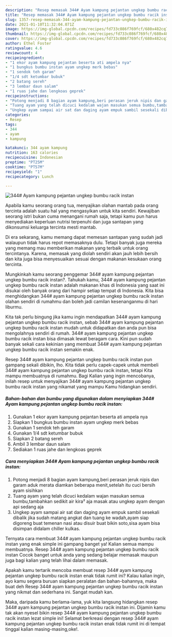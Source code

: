 ```yaml
---
description: "Resep memasak 344# Ayam kampung pejantan ungkep bumbu racik instan yang lezat dan Mudah Dibuat"
title: "Resep memasak 344# Ayam kampung pejantan ungkep bumbu racik instan yang lezat dan Mudah Dibuat"
slug: 1357-resep-memasak-344-ayam-kampung-pejantan-ungkep-bumbu-racik-instan-yang-lezat-dan-mudah-dibuat
date: 2021-01-10T11:32:04.071Z
image: https://img-global.cpcdn.com/recipes/fd733c086f769fcf/680x482cq70/344-ayam-kampung-pejantan-ungkep-bumbu-racik-instan-foto-resep-utama.jpg
thumbnail: https://img-global.cpcdn.com/recipes/fd733c086f769fcf/680x482cq70/344-ayam-kampung-pejantan-ungkep-bumbu-racik-instan-foto-resep-utama.jpg
cover: https://img-global.cpcdn.com/recipes/fd733c086f769fcf/680x482cq70/344-ayam-kampung-pejantan-ungkep-bumbu-racik-instan-foto-resep-utama.jpg
author: Ethel Foster
ratingvalue: 4.6
reviewcount: 4
recipeingredient:
- "1 ekor ayam kampung pejantan beserta ati ampela nya"
- "1 bungkus bumbu instan ayam ungkep merk bebas"
- "1 sendok teh garam"
- "1/4 sdt ketumbar bubuk"
- "2 batang sereh"
- "3 lembar daun salam"
- "1 ruas jahe dan lengkoas geprek"
recipeinstructions:
- "Potong menjadi 8 bagian ayam kampung,beri perasan jeruk nipis dan garam aduk merata diamkan beberapa menit,setelah itu cuci bersih ayam sisihkan"
- "Tuang ayam yang telah dicuci kedalam wajan masukan semua bumbu,tambahkan sedikit air kira² aja masak atau ungkep ayam dengan api sedang aja"
- "Ungkep ayam sampai air sat dan daging ayam empuk sambil sesekali dibalik jika sudah matang angkat dan tuang ke wadah,ayam siap digoreng buat temenan nasi atau disuir buat bikin soto,sisa ayam bisa disimpan didalam chiller kulkas."
categories:
- Resep
tags:
- 344
- ayam
- kampung

katakunci: 344 ayam kampung 
nutrition: 163 calories
recipecuisine: Indonesian
preptime: "PT25M"
cooktime: "PT57M"
recipeyield: "1"
recipecategory: Lunch

---
```



![344# Ayam kampung pejantan ungkep bumbu racik instan](https://img-global.cpcdn.com/recipes/fd733c086f769fcf/680x482cq70/344-ayam-kampung-pejantan-ungkep-bumbu-racik-instan-foto-resep-utama.jpg)

Apabila kamu seorang orang tua, menyajikan olahan mantab pada orang tercinta adalah suatu hal yang mengasyikan untuk kita sendiri. Kewajiban seorang istri bukan cuma menangani rumah saja, tetapi kamu pun harus menyediakan keperluan nutrisi terpenuhi dan juga santapan yang dikonsumsi keluarga tercinta mesti mantab.

Di era  sekarang, kamu memang dapat memesan santapan yang sudah jadi walaupun tidak harus repot memasaknya dulu. Tetapi banyak juga mereka yang memang mau memberikan makanan yang terbaik untuk orang tercintanya. Karena, memasak yang diolah sendiri akan jauh lebih bersih dan kita juga bisa menyesuaikan sesuai dengan makanan kesukaan orang tercinta. 



Mungkinkah kamu seorang penggemar 344# ayam kampung pejantan ungkep bumbu racik instan?. Tahukah kamu, 344# ayam kampung pejantan ungkep bumbu racik instan adalah makanan khas di Indonesia yang saat ini disukai oleh banyak orang dari hampir setiap tempat di Indonesia. Kita bisa menghidangkan 344# ayam kampung pejantan ungkep bumbu racik instan olahan sendiri di rumahmu dan boleh jadi camilan kesenanganmu di hari liburmu.

Kita tak perlu bingung jika kamu ingin mendapatkan 344# ayam kampung pejantan ungkep bumbu racik instan, sebab 344# ayam kampung pejantan ungkep bumbu racik instan mudah untuk didapatkan dan anda pun bisa mengolahnya sendiri di rumah. 344# ayam kampung pejantan ungkep bumbu racik instan bisa dimasak lewat beragam cara. Kini pun sudah banyak sekali cara kekinian yang membuat 344# ayam kampung pejantan ungkep bumbu racik instan semakin enak.

Resep 344# ayam kampung pejantan ungkep bumbu racik instan pun gampang sekali dibikin, lho. Kita tidak perlu capek-capek untuk membeli 344# ayam kampung pejantan ungkep bumbu racik instan, tetapi Kita mampu membuatnya di rumahmu. Bagi Kalian yang ingin mencobanya, inilah resep untuk menyajikan 344# ayam kampung pejantan ungkep bumbu racik instan yang nikamat yang mampu Kamu hidangkan sendiri.

<!--inarticleads1-->

##### Bahan-bahan dan bumbu yang digunakan dalam menyiapkan 344# Ayam kampung pejantan ungkep bumbu racik instan:

1. Gunakan 1 ekor ayam kampung pejantan beserta ati ampela nya
1. Siapkan 1 bungkus bumbu instan ayam ungkep merk bebas
1. Gunakan 1 sendok teh garam
1. Gunakan 1/4 sdt ketumbar bubuk
1. Siapkan 2 batang sereh
1. Ambil 3 lembar daun salam
1. Sediakan 1 ruas jahe dan lengkoas geprek




<!--inarticleads2-->

##### Cara menyiapkan 344# Ayam kampung pejantan ungkep bumbu racik instan:

1. Potong menjadi 8 bagian ayam kampung,beri perasan jeruk nipis dan garam aduk merata diamkan beberapa menit,setelah itu cuci bersih ayam sisihkan
1. Tuang ayam yang telah dicuci kedalam wajan masukan semua bumbu,tambahkan sedikit air kira² aja masak atau ungkep ayam dengan api sedang aja
1. Ungkep ayam sampai air sat dan daging ayam empuk sambil sesekali dibalik jika sudah matang angkat dan tuang ke wadah,ayam siap digoreng buat temenan nasi atau disuir buat bikin soto,sisa ayam bisa disimpan didalam chiller kulkas.




Ternyata cara membuat 344# ayam kampung pejantan ungkep bumbu racik instan yang enak simple ini gampang banget ya! Kalian semua mampu membuatnya. Resep 344# ayam kampung pejantan ungkep bumbu racik instan Cocok banget untuk anda yang sedang belajar memasak maupun juga bagi kalian yang telah lihai dalam memasak.

Apakah kamu tertarik mencoba membuat resep 344# ayam kampung pejantan ungkep bumbu racik instan enak tidak rumit ini? Kalau kalian ingin, ayo kamu segera buruan siapkan peralatan dan bahan-bahannya, maka buat deh Resep 344# ayam kampung pejantan ungkep bumbu racik instan yang nikmat dan sederhana ini. Sangat mudah kan. 

Maka, daripada kamu berlama-lama, yuk kita langsung hidangkan resep 344# ayam kampung pejantan ungkep bumbu racik instan ini. Dijamin kamu tak akan nyesel bikin resep 344# ayam kampung pejantan ungkep bumbu racik instan lezat simple ini! Selamat berkreasi dengan resep 344# ayam kampung pejantan ungkep bumbu racik instan enak tidak rumit ini di tempat tinggal kalian masing-masing,oke!.


